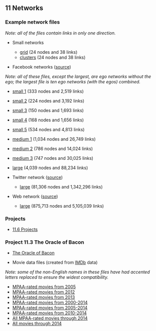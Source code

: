 ## 11 Networks

### Example network files

*Note: all of the files contain links in only one direction.*

* Small networks
  * [grid](grid.txt) (24 nodes and 38 links)
  * [clusters](clusters.txt) (24 nodes and 38 links)
  
* Facebook networks ([source](http://snap.stanford.edu/data/egonets-Facebook.html)) 

*Note: all of these files, except the largest, are ego networks without the ego; 
the largest file is ten ego networks (with the egos) combined.*

  * [small 1](facebook_small1.txt) (333 nodes and 2,519 links)
  * [small 2](facebook_small2.txt) (224 nodes and 3,192 links)
  * [small 3](facebook_small3.txt) (150 nodes and 1,693 links)
  * [small 4](facebook_small4.txt) (168 nodes and 1,656 links)
  * [small 5](facebook_small5.txt) (534 nodes and 4,813 links)
  * [medium 1](facebook_medium1.txt) (1,034 nodes and 26,749 links)
  * [medium 2](facebook_medium2.txt) (786 nodes and 14,024 links)
  * [medium 3](facebook_medium3.txt) (747 nodes and 30,025 links)
  * [large](facebook_combined.txt) (4,039 nodes and 88,234 links)
  
* Twitter network ([source](http://snap.stanford.edu/data/egonets-Twitter.html))
  * [large](twitter.txt) (81,306 nodes and 1,342,296 links)
  
* Web network ([source](http://snap.stanford.edu/data/web-Google.html))
  * [large](web.txt) (875,713 nodes and 5,105,039 links)

### Projects

* [11.6 Projects]()

### Project 11.3 The Oracle of Bacon

* [The Oracle of Bacon](http://oracleofbacon.org)

* Movie data files (created from [IMDb](http://imdb.com) data)

*Note: some of the non-English names in these files have had accented letters replaced to ensure the widest compatibility.*
 
* [MPAA-rated movies from 2005](movies2005.txt)
* [MPAA-rated movies from 2012](movies2012.txt)
* [MPAA-rated movies from 2013](movies2013.txt)
* [MPAA-rated movies from 2000-2014](movies2000p.txt)
* [MPAA-rated movies from 2005-2014](movies2005p.txt)
* [MPAA-rated movies from 2010-2014](movies2010p.txt)
* [All MPAA-rated movies through 2014](movies_mpaa.txt)
* [All movies through 2014](movies_all.zip)